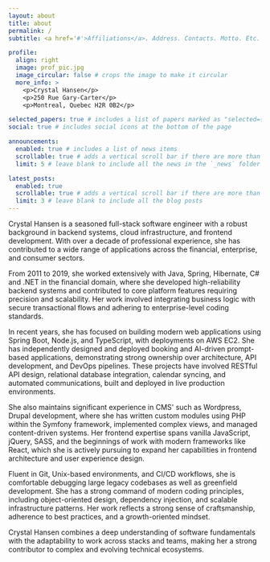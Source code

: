 ```yaml
---
layout: about
title: about
permalink: /
subtitle: <a href='#'>Affiliations</a>. Address. Contacts. Motto. Etc.

profile:
  align: right
  image: prof_pic.jpg
  image_circular: false # crops the image to make it circular
  more_info: >
    <p>Crystal Hansen</p>
    <p>250 Rue Gary-Carter</p>
    <p>Montreal, Quebec H2R 0B2</p>

selected_papers: true # includes a list of papers marked as "selected={true}"
social: true # includes social icons at the bottom of the page

announcements:
  enabled: true # includes a list of news items
  scrollable: true # adds a vertical scroll bar if there are more than 3 news items
  limit: 5 # leave blank to include all the news in the `_news` folder

latest_posts:
  enabled: true
  scrollable: true # adds a vertical scroll bar if there are more than 3 new posts items
  limit: 3 # leave blank to include all the blog posts
---
```


Crystal Hansen is a seasoned full-stack software engineer with a robust background in backend systems, cloud infrastructure, and frontend development. With over a decade of professional experience, she has contributed to a wide range of applications across the financial, enterprise, and consumer sectors.

From 2011 to 2019, she worked extensively with Java, Spring, Hibernate, C# and .NET in the financial domain, where she developed high-reliability backend systems and contributed to core platform features requiring precision and scalability. Her work involved integrating business logic with secure transactional flows and adhering to enterprise-level coding standards.

In recent years, she has focused on building modern web applications using Spring Boot, Node.js, and TypeScript, with deployments on AWS EC2. She has independently designed and deployed booking and AI-driven prompt-based applications, demonstrating strong ownership over architecture, API development, and DevOps pipelines. These projects have involved RESTful API design, relational database integration, calendar syncing, and automated communications, built and deployed in live production environments.

She also maintains significant experience in CMS' such as Wordpress, Drupal development, where she has written custom modules using PHP within the Symfony framework, implemented complex views, and managed content-driven systems. Her frontend expertise spans vanilla JavaScript, jQuery, SASS, and the beginnings of work with modern frameworks like React, which she is actively pursuing to expand her capabilities in frontend architecture and user experience design.

Fluent in Git, Unix-based environments, and CI/CD workflows, she is comfortable debugging large legacy codebases as well as greenfield development. She has a strong command of modern coding principles, including object-oriented design, dependency injection, and scalable infrastructure patterns. Her work reflects a strong sense of craftsmanship, adherence to best practices, and a growth-oriented mindset.

Crystal Hansen combines a deep understanding of software fundamentals with the adaptability to work across stacks and teams, making her a strong contributor to complex and evolving technical ecosystems.
